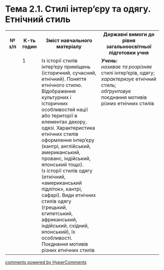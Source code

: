 <div id="hypercomments_widget" class="js-hypercomments-widget invisible"></div>

# Тема 2.1.  Стилі інтер’єру та одягу. Етнічний стиль


<table>
  <tr>
    <td width="10%" align="center"><b>№ з/п</b></td>
    <td width="10%" align="center"><b>К-ть годин</b></td>
    <td width="40%" align="center"><b>Зміст навчального матеріалу</b></td>
    <td width="40%" align="center"><b>Державні вимоги до рівня загальноосвітньої підготовки учня</b></td>
  </tr>
  <tr>
<td width="10%" style="vertical-align:top !important;"></td>
<td width="10%" style="vertical-align:top !important;">1</td>
    <td width="40%" style="vertical-align:top !important;">
Із історії стилів інтер’єру приміщень (історичний, сучасний, етнічний). Поняття етнічного стилю. Відображення культурних і історичних особливостей нації або території в елементах декору, одязі. Характеристика етнічних стилів оформлення інтер’єру (кантрі, англійський, американський, прованс, індійський, японський тощо).<br>
Із історії стилів одягу (етнічний, «американський підліток», кантрі, сафарі). Види етнічних стилів одягу (грецький, єгипетський, африканський, індійський, східний, японський), їх особливості.
Поєднання мотивів різних етнічних стилів
</td>
    <td width="40%" style="vertical-align:top !important;">
<i><b>Учень:</b></i><br>
<i>називає та розрізняє</i> стилі інтер’єрів, одягу;<br>
<i>характеризує</i> етнічний стиль;<br>
<i>обґрунтовує</i> поєднання мотивів різних етнічних стилів
</td>
  </tr>
</table>

<div class="js-hypercomments-container">
<a href="http://hypercomments.com" class="hc-link" title="comments widget">comments powered by HyperComments</a>
</div>